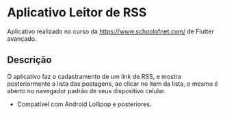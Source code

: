 # Aplicativo Leitor de RSS

Aplicativo realizado no curso da https://www.schoolofnet.com/ de Flutter avançado.

## Descrição

O aplicativo faz o cadastramento de um link de RSS, e mostra posteriormente a lista das postagens, 
ao clicar no item da lista, o mesmo é aberto no navegador padrão de seus dispositivo celular.

- Compatível com Android Lollipop e posteriores.
